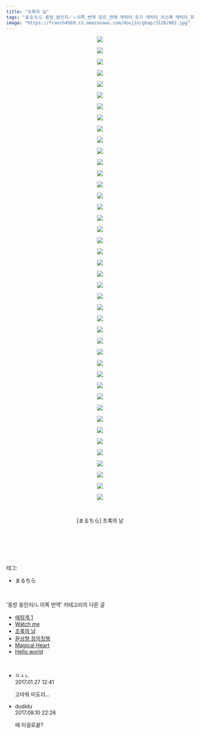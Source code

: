```yaml
---
title: "초록의 날"
tags: "まるちら 동방_동인지／ㄴ이쪽_번역 장르_연애 캐릭터_유기 캐릭터_키스메 캐릭터_파르시"
image: "https://franch4569.s3.amazonaws.com/doujin/ghap/3126/001.jpg"
---
```

<div class="article">
<p style="text-align: center; clear: none; float: none;"><img src="{{ site.imgserver2 }}/ghap/3126/001.jpg"/></p>
<p style="text-align: center; clear: none; float: none;"><img src="{{ site.imgserver2 }}/ghap/3126/002.jpg"/></p>
<p style="text-align: center; clear: none; float: none;"><img src="{{ site.imgserver2 }}/ghap/3126/003.jpg"/></p>
<p style="text-align: center; clear: none; float: none;"><img src="{{ site.imgserver2 }}/ghap/3126/004.jpg"/></p>
<p style="text-align: center; clear: none; float: none;"><img src="{{ site.imgserver2 }}/ghap/3126/005.jpg"/></p>
<p style="text-align: center; clear: none; float: none;"><img src="{{ site.imgserver2 }}/ghap/3126/006.jpg"/></p>
<p style="text-align: center; clear: none; float: none;"><img src="{{ site.imgserver2 }}/ghap/3126/007.jpg"/></p>
<p style="text-align: center; clear: none; float: none;"><img src="{{ site.imgserver2 }}/ghap/3126/008.jpg"/></p>
<p style="text-align: center; clear: none; float: none;"><img src="{{ site.imgserver2 }}/ghap/3126/009.jpg"/></p>
<p style="text-align: center; clear: none; float: none;"><img src="{{ site.imgserver2 }}/ghap/3126/010.jpg"/></p>
<p style="text-align: center; clear: none; float: none;"><img src="{{ site.imgserver2 }}/ghap/3126/011.jpg"/></p>
<p style="text-align: center; clear: none; float: none;"><img src="{{ site.imgserver2 }}/ghap/3126/012.jpg"/></p>
<p style="text-align: center; clear: none; float: none;"><img src="{{ site.imgserver2 }}/ghap/3126/013.jpg"/></p>
<p style="text-align: center; clear: none; float: none;"><img src="{{ site.imgserver2 }}/ghap/3126/014.jpg"/></p>
<p style="text-align: center; clear: none; float: none;"><img src="{{ site.imgserver2 }}/ghap/3126/015.jpg"/></p>
<p style="text-align: center; clear: none; float: none;"><img src="{{ site.imgserver2 }}/ghap/3126/016.jpg"/></p>
<p style="text-align: center; clear: none; float: none;"><img src="{{ site.imgserver2 }}/ghap/3126/017.jpg"/></p>
<p style="text-align: center; clear: none; float: none;"><img src="{{ site.imgserver2 }}/ghap/3126/018.jpg"/></p>
<p style="text-align: center; clear: none; float: none;"><img src="{{ site.imgserver2 }}/ghap/3126/019.jpg"/></p>
<p style="text-align: center; clear: none; float: none;"><img src="{{ site.imgserver2 }}/ghap/3126/020.jpg"/></p>
<p style="text-align: center; clear: none; float: none;"><img src="{{ site.imgserver2 }}/ghap/3126/021.jpg"/></p>
<p style="text-align: center; clear: none; float: none;"><img src="{{ site.imgserver2 }}/ghap/3126/022.jpg"/></p>
<p style="text-align: center; clear: none; float: none;"><img src="{{ site.imgserver2 }}/ghap/3126/023.jpg"/></p>
<p style="text-align: center; clear: none; float: none;"><img src="{{ site.imgserver2 }}/ghap/3126/024.jpg"/></p>
<p style="text-align: center; clear: none; float: none;"><img src="{{ site.imgserver2 }}/ghap/3126/025.jpg"/></p>
<p style="text-align: center; clear: none; float: none;"><img src="{{ site.imgserver2 }}/ghap/3126/026.jpg"/></p>
<p style="text-align: center; clear: none; float: none;"><img src="{{ site.imgserver2 }}/ghap/3126/027.jpg"/></p>
<p style="text-align: center; clear: none; float: none;"><img src="{{ site.imgserver2 }}/ghap/3126/028.jpg"/></p>
<p style="text-align: center; clear: none; float: none;"><img src="{{ site.imgserver2 }}/ghap/3126/029.jpg"/></p>
<p style="text-align: center; clear: none; float: none;"><img src="{{ site.imgserver2 }}/ghap/3126/030.jpg"/></p>
<p style="text-align: center; clear: none; float: none;"><img src="{{ site.imgserver2 }}/ghap/3126/031.jpg"/></p>
<p style="text-align: center; clear: none; float: none;"><img src="{{ site.imgserver2 }}/ghap/3126/032.jpg"/></p>
<p style="text-align: center; clear: none; float: none;"><img src="{{ site.imgserver2 }}/ghap/3126/033.jpg"/></p>
<p style="text-align: center; clear: none; float: none;"><img src="{{ site.imgserver2 }}/ghap/3126/034.jpg"/></p>
<p style="text-align: center; clear: none; float: none;"><img src="{{ site.imgserver2 }}/ghap/3126/035.jpg"/></p>
<p style="text-align: center; clear: none; float: none;"><img src="{{ site.imgserver2 }}/ghap/3126/036.jpg"/></p>
<p style="text-align: center; clear: none; float: none;"><img src="{{ site.imgserver2 }}/ghap/3126/037.jpg"/></p>
<p style="text-align: center; clear: none; float: none;"><img src="{{ site.imgserver2 }}/ghap/3126/038.jpg"/></p>
<p style="text-align: center; clear: none; float: none;"><img src="{{ site.imgserver2 }}/ghap/3126/039.jpg"/></p>
<p style="text-align: center; clear: none; float: none;"><img src="{{ site.imgserver2 }}/ghap/3126/040.jpg"/></p>
<p style="text-align: center; clear: none; float: none;"><img src="{{ site.imgserver2 }}/ghap/3126/041.jpg"/></p>
<p style="text-align: center; clear: none; float: none;"><img src="{{ site.imgserver2 }}/ghap/3126/042.jpg"/></p>
<p style="text-align: center; clear: none; float: none;"><br/></p>
<p style="text-align: center; clear: none; float: none;">[まるちら] 초록의 날</p>
<p style="text-align: center; clear: none; float: none;"><br/></p>
<p><br/></p>
</div><br/>
<div class="tagTrail">
<p>태그: </p>
<ul>
<li>まるちら</li>
</ul>
</div><br/>
<div class="another">
<p>'동방 동인지/ㄴ이쪽 번역' 카테고리의 다른 글</p>
<ul>
<li><a href="/ghap_3135">에링게 1</a></li>
<li><a href="/ghap_3127">Watch me</a></li>
<li><a href="/ghap_3126">초록의 날</a></li>
<li><a href="/ghap_3123">환상향 정의집행</a></li>
<li><a href="/ghap_3122">Magical Heart</a></li>
<li><a href="/ghap_3121">Hello world</a></li>
</ul>
</div><br/>
<div class="cb_module cb_fluid">
<div class="cb_wrt cb_profile">
<div class="comment">
<ul>
<li class="cb_thumb_off" id="comment14901436">
<div class="cb_comment_area">
<div class="cb_info_area">
<div class="cb_section">
<span class="cb_nick_name">ㅇㅅㄴ</span>
</div>
<div class="cb_section">
<span class="cb_date">2017.01.27 12:41 </span>
</div>
</div>
<div class="cb_dsc_comment">
<p class="cb_dsc">
											고마워 미도리...
										</p>
</div>
</div></li>
<li class="cb_thumb_off" id="comment15056458">
<div class="cb_comment_area">
<div class="cb_info_area">
<div class="cb_section">
<span class="cb_nick_name">dudidu</span>
</div>
<div class="cb_section">
<span class="cb_date">2017.08.10 22:26 </span>
</div>
</div>
<div class="cb_dsc_comment">
<p class="cb_dsc">
											에 이걸로끝?
										</p>
</div>
</div></li>
</ul>
</div>
</div><!-- commentList close -->
</div><br/>

